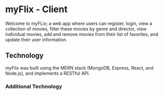 # myFlix - Client

Welcome to myFLix; a web app where users can register, login, view a collection of movies, filter these movies by genre and director, view individual movies, add and remove movies from their list of favorites, and update their user information. 

## Technology

myFlix was built using the MERN stack (MongoDB, Express, React, and Node.js), and implements a RESTful API. 

### Additional Technology

